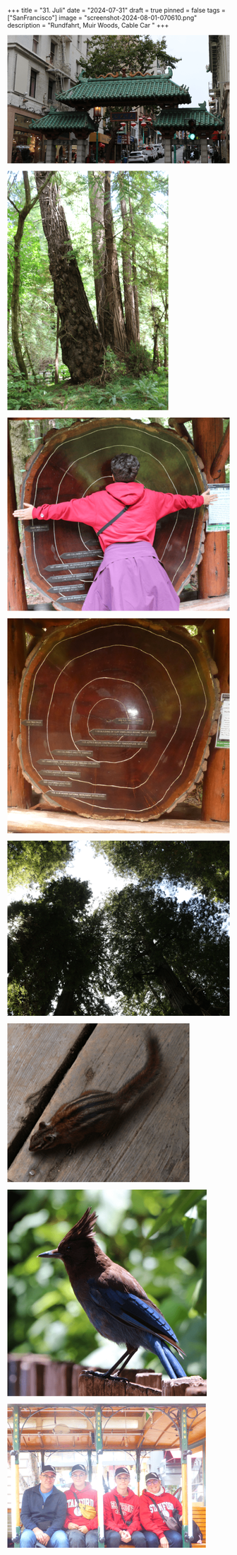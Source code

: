 +++
title = "31. Juli"
date = "2024-07-31"
draft = true
pinned = false
tags = ["SanFrancisco"]
image = "screenshot-2024-08-01-070610.png"
description = "Rundfahrt, Muir Woods, Cable Car "
+++


![](screenshot-2024-08-01-065702.png)

![](screenshot-2024-08-01-065716.png)

![](screenshot-2024-08-01-065740.png)

![](screenshot-2024-08-01-065903.png)

![](screenshot-2024-08-01-065747.png)

![](screenshot-2024-08-01-065756.png)

![](screenshot-2024-08-01-065806.png)

![](screenshot-2024-08-01-070628.png)